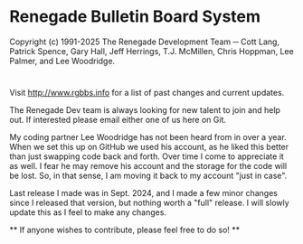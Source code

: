 # Renegade Bulletin Board System
Copyright (c) 1991-2025 The Renegade Development Team ─ Cott Lang, Patrick Spence, Gary Hall, Jeff Herrings, T.J. McMillen, Chris Hoppman, Lee Palmer, and Lee Woodridge.
#
Visit http://www.rgbbs.info for a list of past changes and current updates.

The Renegade Dev team is always looking for new talent to join and help out.  If interested please email either one of us here on Git.

My coding partner Lee Woodridge has not been heard from in over a year.   When we set this up on GitHub we used his account, as he liked this better than just
swapping code back and forth.  Over time I come to appreciate it as well.   I fear he may remove his account and the storage for the code will be lost.  So,
in that sense, I am moving it back to my account "just in case".

Last release I made was in Sept. 2024, and I made a few minor changes since I released that version, but nothing worth a "full" release.  I will slowly update this as I feel
to make any changes.  

** If anyone wishes to contribute, please feel free to do so!  **

